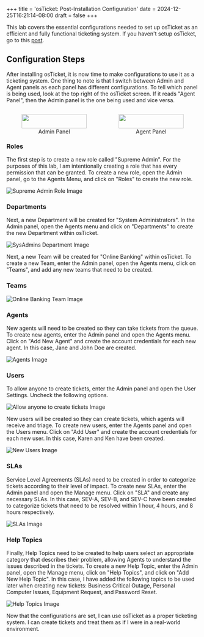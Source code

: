 +++
title = 'osTicket: Post-Installation Configuration'
date = 2024-12-25T16:21:14-08:00
draft = false
+++

This lab covers the essential configurations needed to set up osTicket as an
efficient and fully functional ticketing system. If you haven't setup osTicket,
go to this [post](../1-prereqs-and-installation/index.md).

## Configuration Steps

After installing osTicket, it is now time to make configurations to use it as a
ticketing system. One thing to note is that I switch between Admin and Agent
panels as each panel has different configurations. To tell which panel is being
used, look at the top right of the osTicket screen. If it reads "Agent Panel",
then the Admin panel is the one being used and vice versa.

<div style="display: flex; justify-content: space-between; gap: 4px;">
  <figure style="width: 50%; text-align: center;">
    <img src="https://i.imgur.com/3lbLVkT.png" style="width: 100%;" />
    <figcaption>Admin Panel</figcaption>
  </figure>
  <figure style="width: 50%; text-align: center;">
    <img src="https://i.imgur.com/Pk2QeR3.png" style="width: 100%;" />
    <figcaption>Agent Panel</figcaption>
  </figure>
</div>

### Roles

The first step is to create a new role called "Supreme Admin". For the purposes
of this lab, I am intentionally creating a role that has every permission that
can be granted. To create a new role, open the Admin panel, go to the Agents
Menu, and click on "Roles" to create the new role.

![Supreme Admin Role Image](https://i.imgur.com/YKtQbBW.png "Supreme Admin Role")

### Departments

Next, a new Department will be created for "System Administrators". In the Admin
panel, open the Agents menu and click on "Departments" to create the new
Department within osTicket.

![SysAdmins Department Image](https://i.imgur.com/2APRGkC.png "SysAdmins Department")

Next, a new Team will be created for "Online Banking" within osTicket. To create
a new Team, enter the Admin panel, open the Agents menu, click on "Teams", and
add any new teams that need to be created.

### Teams

![Online Banking Team Image](https://i.imgur.com/Cm7PoJC.png "Online Banking Team")

### Agents

New agents will need to be created so they can take tickets from the queue. To
create new agents, enter the Admin panel and open the Agents menu. Click on
"Add New Agent" and create the account credentials for each new agent. In this
case, Jane and John Doe are created.

![Agents Image](https://i.imgur.com/t4aDZBR.png "New Agents")

### Users

To allow anyone to create tickets, enter the Admin panel and open the User
Settings. Uncheck the following options.

![Allow anyone to create tickets Image](https://i.imgur.com/yFLS5G5.png "Allow anyone to create tickets")

New users will be created so they can create tickets, which agents will receive
and triage. To create new users, enter the Agents panel and open the Users menu.
Click on "Add User" and create the account credentials for each new user. In
this case, Karen and Ken have been created.

![New Users Image](https://i.imgur.com/dhNabil.png "New Users")

### SLAs

Service Level Agreements (SLAs) need to be created in order to categorize
tickets according to their level of impact. To create new SLAs, enter the Admin
panel and open the Manage menu. Click on "SLA" and create any necessary SLAs. In
this case, SEV-A, SEV-B, and SEV-C have been created to categorize tickets that
need to be resolved within 1 hour, 4 hours, and 8 hours respectively.

![SLAs Image](https://i.imgur.com/pFp6yeP.png "SLAs")

### Help Topics

Finally, Help Topics need to be created to help users select an appropriate
category that describes their problem, allowing Agents to understand the issues
described in the tickets. To create a new Help Topic, enter the Admin panel,
open the Manage menu, click on "Help Topics", and click on "Add New Help Topic".
In this case, I have added the following topics to be used later when creating
new tickets: Business Critical Outage, Personal Computer Issues, Equipment
Request, and Password Reset.

![Help Topics Image](https://i.imgur.com/Z5FjZF9.png "Help Topics")

Now that the configurations are set, I can use osTicket as a proper ticketing
system. I can create tickets and treat them as if I were in a real-world
environment.
